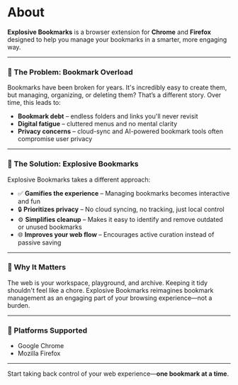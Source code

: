 # About

**Explosive Bookmarks** is a browser extension for **Chrome** and **Firefox** designed to help you manage your bookmarks in a smarter, more engaging way.

---

### 🚩 The Problem: Bookmark Overload

Bookmarks have been broken for years. It's incredibly easy to create them, but managing, organizing, or deleting them? That’s a different story. Over time, this leads to:

- **Bookmark debt** – endless folders and links you'll never revisit
- **Digital fatigue** – cluttered menus and no mental clarity
- **Privacy concerns** – cloud-sync and AI-powered bookmark tools often compromise user privacy

---

### 🎯 The Solution: Explosive Bookmarks

Explosive Bookmarks takes a different approach:

- ✅ **Gamifies the experience** – Managing bookmarks becomes interactive and fun
- 🔒 **Prioritizes privacy** – No cloud syncing, no tracking, just local control
- ⚙️ **Simplifies cleanup** – Makes it easy to identify and remove outdated or unused bookmarks
- 🌐 **Improves your web flow** – Encourages active curation instead of passive saving

---

### 🚀 Why It Matters

The web is your workspace, playground, and archive. Keeping it tidy shouldn't feel like a chore. Explosive Bookmarks reimagines bookmark management as an engaging part of your browsing experience—not a burden.

---

### 🔧 Platforms Supported

- Google Chrome
- Mozilla Firefox

---

Start taking back control of your web experience—**one bookmark at a time**.
